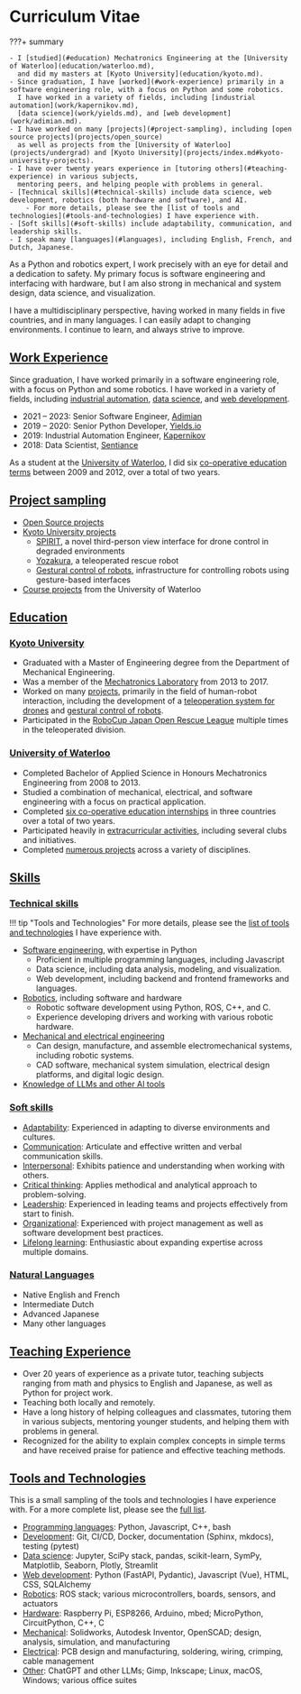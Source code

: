 # Curriculum Vitae
???+ summary

    - I [studied](#education) Mechatronics Engineering at the [University of Waterloo](education/waterloo.md),
      and did my masters at [Kyoto University](education/kyoto.md).
    - Since graduation, I have [worked](#work-experience) primarily in a software engineering role, with a focus on Python and some robotics.
      I have worked in a variety of fields, including [industrial automation](work/kapernikov.md),
      [data science](work/yields.md), and [web development](work/adimian.md).
    - I have worked on many [projects](#project-sampling), including [open source projects](projects/open_source)
      as well as projects from the [University of Waterloo](projects/undergrad) and [Kyoto University](projects/index.md#kyoto-university-projects).
    - I have over twenty years experience in [tutoring others](#teaching-experience) in various subjects,
      mentoring peers, and helping people with problems in general.
    - [Technical skills](#technical-skills) include data science, web development, robotics (both hardware and software), and AI.
        - For more details, please see the [list of tools and technologies](#tools-and-technologies) I have experience with.
    - [Soft skills](#soft-skills) include adaptability, communication, and leadership skills.
    - I speak many [languages](#languages), including English, French, and Dutch, Japanese.

As a Python and robotics expert, I work precisely with an eye for detail and a dedication to safety.
My primary focus is software engineering and interfacing with hardware,
but I am also strong in mechanical and system design,
data science, and visualization.

I have a multidisciplinary perspective, having worked in many fields in five countries, and in many languages.
I can easily adapt to changing environments.
I continue to learn, and always strive to improve. 

## [Work Experience](work/index.md)

Since graduation, I have worked primarily in a software engineering role, with a focus on Python and some robotics.
I have worked in a variety of fields, including [industrial automation](work/kapernikov.md), [data science](work/yields.md), and [web development](work/adimian.md).

- 2021 &ndash; 2023: Senior Software Engineer, [Adimian](work/adimian.md)
- 2019 &ndash; 2020: Senior Python Developer, [Yields.io](work/yields.md)
- 2019: Industrial Automation Engineer, [Kapernikov](work/kapernikov.md)
- 2018: Data Scientist, [Sentiance](work/sentiance.md)

As a student at the [University of Waterloo](education/waterloo), I did six [co-operative education terms](work/coop.md)
between 2009 and 2012, over a total of two years.

## [Project sampling](projects/index.md)
- [Open Source projects](projects/open_source) 
- [Kyoto University projects](projects/index.md#kyoto-university-projects)
    - [SPIRIT](projects/spirit), a novel third-person view interface for drone control in degraded environments
    - [Yozakura](projects/yozakura), a teleoperated rescue robot
    - [Gestural control of robots](projects/myo), infrastructure for controlling robots using gesture-based interfaces
- [Course projects](projects/undergrad) from the University of Waterloo

## [Education](education/index.md)
### [Kyoto University](education/kyoto.md)
- Graduated with a Master of Engineering degree from the Department of Mechanical Engineering.
- Was a member of the [Mechatronics Laboratory](http://www.mechatronics.me.kyoto-u.ac.jp/index.php?ml_lang=en) from 2013 to 2017.
- Worked on many [projects](education/kyoto.md#highlighted-projects), primarily in the field of human-robot interaction,
  including the development of a [teleoperation system for drones](projects/spirit.md) and [gestural control of robots](projects/myo.md).
- Participated in the [RoboCup Japan Open Rescue League](projects/yozakura.md) multiple times in the teleoperated division.

### [University of Waterloo](education/waterloo.md)
- Completed Bachelor of Applied Science in Honours Mechatronics Engineering from 2008 to 2013.
- Studied a combination of mechanical, electrical, and software engineering with a focus on practical application.
- Completed [six co-operative education internships](work/coop.md) in three countries over a total of two years.
- Participated heavily in [extracurricular activities](education/waterloo.md#extracurricular-activities), including several clubs and initiatives.
- Completed [numerous projects](education/waterloo.md#highlighted-projects) across a variety of disciplines.

## [Skills](skills.md)
### [Technical skills](skills.md#technical-skills)
!!! tip "Tools and Technologies"
    For more details, please see the [list of tools and technologies](tools.md) I have experience with.

- [Software engineering](skills.md#software-engineering), with expertise in Python
    - Proficient in multiple programming languages, including Javascript
    - Data science, including data analysis, modeling, and visualization.
    - Web development, including backend and frontend frameworks and languages.
- [Robotics](skills.md#robotics), including software and hardware
    - Robotic software development using Python, ROS, C++, and C. 
    - Experience developing drivers and working with various robotic hardware.
- [Mechanical and electrical engineering](skills.md#mechanical-and-electrical-engineering)
    - Can design, manufacture, and assemble electromechanical systems, including robotic systems.
    - CAD software, mechanical system simulation, electrical design platforms, and digital logic design.
- [Knowledge of LLMs and other AI tools](skills.md#other-skills)

### [Soft skills](skills.md#soft-skills)
- [Adaptability](skills.md#adaptability): Experienced in adapting to diverse environments and cultures.
- [Communication](skills.md#communication-skills): Articulate and effective written and verbal communication skills.
- [Interpersonal](skills.md#interpersonal-skills): Exhibits patience and understanding when working with others.
- [Critical thinking](skills.md#critical-thinking-and-problem-solving): Applies methodical and analytical approach to problem-solving.
- [Leadership](skills.md#leadership): Experienced in leading teams and projects effectively from start to finish.
- [Organizational](skills.md#organizational-skills): Experienced with project management as well as software development best practices.
- [Lifelong learning](skills.md#lifelong-learning): Enthusiastic about expanding expertise across multiple domains.

### [Natural Languages](skills.md#languages)
- Native English and French
- Intermediate Dutch
- Advanced Japanese
- Many other languages

## [Teaching Experience](mentoring.md)
- Over 20 years of experience as a private tutor, teaching subjects ranging from math and physics to English and Japanese,
as well as Python for project work.
- Teaching both locally and remotely.
- Have a long history of helping colleagues and classmates, tutoring them in various subjects,
mentoring younger students, and helping them with problems in general.
- Recognized for the ability to explain complex concepts in simple terms and have received praise
for patience and effective teaching methods.

## [Tools and Technologies](tools.md)
This is a small sampling of the tools and technologies I have experience with. For a more complete list, please see the [full list](tools.md).

- [Programming languages](tools.md#software-engineering): Python, Javascript, C++, bash
- [Development](tools.md#software-engineering): Git, CI/CD, Docker, documentation (Sphinx, mkdocs), testing (pytest)
- [Data science](tools.md#data-science): Jupyter, SciPy stack, pandas, scikit-learn, SymPy, Matplotlib, Seaborn, Plotly, Streamlit
- [Web development](tools.md#web-development): Python (FastAPI, Pydantic), Javascript (Vue), HTML, CSS, SQLAlchemy
- [Robotics](tools.md#robotics): ROS stack; various microcontrollers, boards, sensors, and actuators
- [Hardware](tools.md#electrical-engienering): Raspberry Pi, ESP8266, Arduino, mbed; MicroPython, CircuitPython, C++, C
- [Mechanical](tools.md#mechanical-engineering): Solidworks, Autodesk Inventor, OpenSCAD; design, analysis, simulation, and manufacturing
- [Electrical](tools.md#electrical-engineering): PCB design and manufacturing, soldering, wiring, crimping, cable management
- [Other](tools.md#other-tools): ChatGPT and other LLMs; Gimp, Inkscape; Linux, macOS, Windows; various office suites
